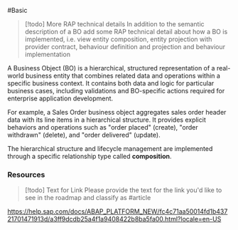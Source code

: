 #Basic 

> [!todo] More RAP technical details
> In addition to the semantic description of a BO add some RAP technical detail about how a BO is implemented, i.e. view entity composition, entity projection with provider contract, behaviour definition and projection and behaviour implementation

A Business Object (BO) is a hierarchical, structured representation of a real-world business entity that combines related data and operations within a specific business context. It contains both data and logic for particular business cases, including validations and BO-specific actions required for enterprise application development.

For example, a Sales Order business object aggregates sales order header data with its line items in a hierarchical structure. It provides explicit behaviors and operations such as "order placed" (create), "order withdrawn" (delete), and "order delivered" (update).

The hierarchical structure and lifecycle management are implemented through a specific relationship type called **composition**.

### Resources

> [!todo] Text for Link
> Please provide the text for the link you'd like to see in the roadmap and classify as #article
> 
https://help.sap.com/docs/ABAP_PLATFORM_NEW/fc4c71aa50014fd1b43721701471913d/a3ff9dcdb25a4f1a9408422b8ba5fa00.html?locale=en-US